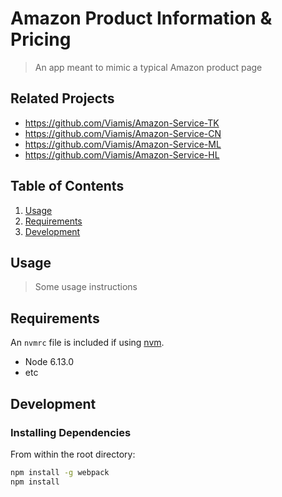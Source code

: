 # Amazon Product Information & Pricing 

> An app meant to mimic a typical Amazon product page

## Related Projects

  - https://github.com/Viamis/Amazon-Service-TK
  - https://github.com/Viamis/Amazon-Service-CN
  - https://github.com/Viamis/Amazon-Service-ML
  - https://github.com/Viamis/Amazon-Service-HL

## Table of Contents

1. [Usage](#Usage)
1. [Requirements](#requirements)
1. [Development](#development)

## Usage

> Some usage instructions

## Requirements

An `nvmrc` file is included if using [nvm](https://github.com/creationix/nvm).

- Node 6.13.0
- etc

## Development

### Installing Dependencies

From within the root directory:

```sh
npm install -g webpack
npm install
```

